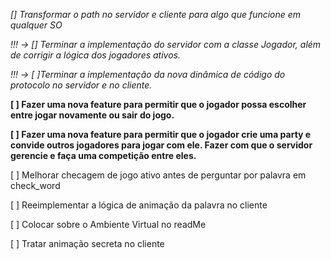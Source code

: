 *[] Transformar o path no servidor e cliente para algo que funcione em qualquer SO*

*!!! -> [] Terminar a implementação do servidor com a classe Jogador, além de corrigir a lógica dos jogadores ativos.*

*!!! -> [ ]Terminar a implementação da nova dinâmica de código do protocolo no servidor e no cliente.*

**[ ] Fazer uma nova feature para permitir que o jogador possa escolher entre jogar novamente ou sair do jogo.**

**[ ] Fazer uma nova feature para permitir que o jogador crie uma party e convide outros jogadores para jogar com ele. Fazer com que o servidor gerencie e faça uma competição entre eles.**



[ ] Melhorar checagem de jogo ativo antes de perguntar por palavra em check_word

[ ] Reeimplementar a lógica de animação da palavra no cliente

[ ] Colocar sobre o Ambiente Virtual no readMe

[ ] Tratar animação secreta no cliente
